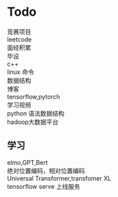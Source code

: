 # Todo  
竞赛项目    
leetcode  
面经积累  
毕设  
c++  
linux 命令  
数据结构  
博客  
tensorflow,pytorch  
学习视频  
python 语法数据结构  
hadoop大数据平台  
## 学习
elmo,GPT,Bert  
绝对位置编码，相对位置编码  
Universal Transformer,transfomer XL  
tensorflow serve 上线服务  



